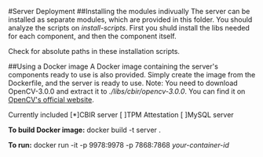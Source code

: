 #Server Deployment
##Installing the modules indivually
The server can be installed as separate modules, which are provided in this folder. You should analyze the scripts on _install-scripts_. First you shuld install the libs needed for each component, and then the component itself.

Check for absolute paths in these installation scripts.

##Using a Docker image
A Docker image containing the server's components ready to use is also provided. Simply create the image from the Dockerfile, and the server is ready to use.
Note: You need to download OpenCV-3.0.0 and extract it to _./libs/cbir/opencv-3.0.0_. You can find it on [OpenCV's official website](http://opencv.org/downloads.html).

Currently included
[*]CBIR server
[ ]TPM Attestation
[ ]MySQL server

**To build Docker image:**
		docker build -t server .

**To run:**
		docker run -it -p 9978:9978 -p 7868:7868 _your-container-id_
